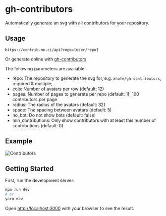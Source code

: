 # gh-contributors

Automatically generate an svg with all contributors for your repository.

## Usage

```
https://contrib.nn.ci/api?repo=[user/repo]
```

Or generate online with [gh-contributors](https://contrib.nn.ci/)

The following parameters are available:

- repo: The repository to generate the svg for, e.g. `xhofe/gh-contributors`, required & multiple;
- cols: Number of avatars per row (default: 12)
- pages: Number of pages to generate per repo (default: 1), 100 contributors per page
- radius: The radius of the avatars (default: 32)
- space: The spacing between avatars (default: 5)
- no_bot: Do not show bots (default: false)
- min_contributions: Only show contributors with at least this number of contributions (default: 0)

## Example

![Contributors](https://contrib.nn.ci/api?repo=alist-org/alist&repo=alist-org/alist-web&repo=alist-org/docs)

## Getting Started

First, run the development server:

```bash
npm run dev
# or
yarn dev
```

Open [http://localhost:3000](http://localhost:3000) with your browser to see the result.
